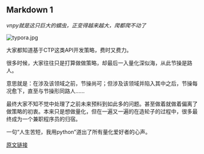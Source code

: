 ## Markdown 1

*vnpy就是这只巨大的蠕虫，正变得越来越大，爬都爬不动了*

![typora.jpg](https://pic2.zhimg.com/v2-ab2128c1f291bc8d2c0699c6e02c6c70_1200x500.jpg)

大家都知道基于CTP这类API开发策略，费时又费力。

很多时候，大家往往只是打算做做策略，却最后一入量化深似海，从此节操是路人。

意思就是：在涉及该领域之前，节操尚可；但涉及该领域并陷入其中之后，节操每况愈下，直至与节操形同路人……

最终大家不知不觉中处理了之前未来预料到如此多的问题。甚至做着就做着偏离了做策略的初衷。本来只是想做量化，但在一遍又一遍的在造轮子的过程中，很多最终成为一个兼职程序员的归宿。

一句“人生苦短，我用python”道出了所有量化爱好者的心声。

[原文链接](https://zhuanlan.zhihu.com/p/40730779)
